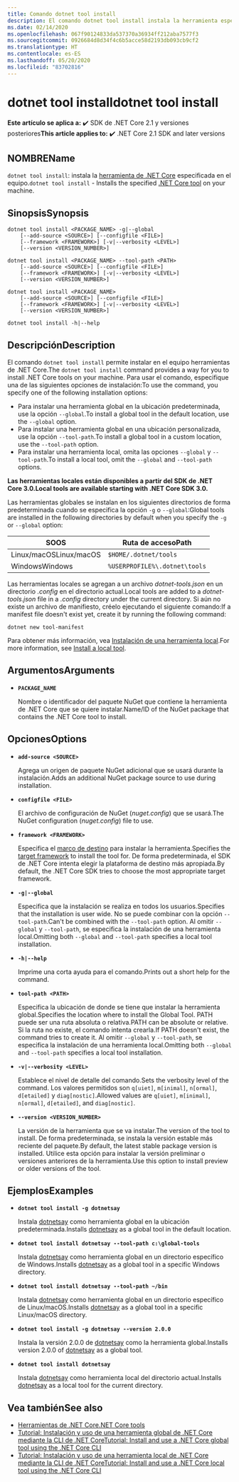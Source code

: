 ```yaml
---
title: Comando dotnet tool install
description: El comando dotnet tool install instala la herramienta especificada de .NET Core en el equipo.
ms.date: 02/14/2020
ms.openlocfilehash: 067f90124833da537370a36934ff212aba7577f3
ms.sourcegitcommit: 0926684d8d34f4c6b5acce58d2193db093cb9cf2
ms.translationtype: HT
ms.contentlocale: es-ES
ms.lasthandoff: 05/20/2020
ms.locfileid: "83702816"
---
```

# <a name="dotnet-tool-install"></a><span data-ttu-id="5f792-103">dotnet tool install</span><span class="sxs-lookup"><span data-stu-id="5f792-103">dotnet tool install</span></span>

<span data-ttu-id="5f792-104">**Este artículo se aplica a:** ✔️ SDK de .NET Core 2.1 y versiones posteriores</span><span class="sxs-lookup"><span data-stu-id="5f792-104">**This article applies to:** ✔️ .NET Core 2.1 SDK and later versions</span></span>

## <a name="name"></a><span data-ttu-id="5f792-105">NOMBRE</span><span class="sxs-lookup"><span data-stu-id="5f792-105">Name</span></span>

<span data-ttu-id="5f792-106">`dotnet tool install`: instala la [herramienta de .NET Core](global-tools.md) especificada en el equipo.</span><span class="sxs-lookup"><span data-stu-id="5f792-106">`dotnet tool install` - Installs the specified [.NET Core tool](global-tools.md) on your machine.</span></span>

## <a name="synopsis"></a><span data-ttu-id="5f792-107">Sinopsis</span><span class="sxs-lookup"><span data-stu-id="5f792-107">Synopsis</span></span>

```dotnetcli
dotnet tool install <PACKAGE_NAME> -g|--global
    [--add-source <SOURCE>] [--configfile <FILE>]
    [--framework <FRAMEWORK>] [-v|--verbosity <LEVEL>]
    [--version <VERSION_NUMBER>]

dotnet tool install <PACKAGE_NAME> --tool-path <PATH>
    [--add-source <SOURCE>] [--configfile <FILE>]
    [--framework <FRAMEWORK>] [-v|--verbosity <LEVEL>]
    [--version <VERSION_NUMBER>]

dotnet tool install <PACKAGE_NAME>
    [--add-source <SOURCE>] [--configfile <FILE>]
    [--framework <FRAMEWORK>] [-v|--verbosity <LEVEL>]
    [--version <VERSION_NUMBER>]

dotnet tool install -h|--help
```

## <a name="description"></a><span data-ttu-id="5f792-108">Descripción</span><span class="sxs-lookup"><span data-stu-id="5f792-108">Description</span></span>

<span data-ttu-id="5f792-109">El comando `dotnet tool install` permite instalar en el equipo herramientas de .NET Core.</span><span class="sxs-lookup"><span data-stu-id="5f792-109">The `dotnet tool install` command provides a way for you to install .NET Core tools on your machine.</span></span> <span data-ttu-id="5f792-110">Para usar el comando, especifique una de las siguientes opciones de instalación:</span><span class="sxs-lookup"><span data-stu-id="5f792-110">To use the command, you specify one of the following installation options:</span></span>

* <span data-ttu-id="5f792-111">Para instalar una herramienta global en la ubicación predeterminada, use la opción `--global`.</span><span class="sxs-lookup"><span data-stu-id="5f792-111">To install a global tool in the default location, use the `--global` option.</span></span>
* <span data-ttu-id="5f792-112">Para instalar una herramienta global en una ubicación personalizada, use la opción `--tool-path`.</span><span class="sxs-lookup"><span data-stu-id="5f792-112">To install a global tool in a custom location,  use the `--tool-path` option.</span></span>
* <span data-ttu-id="5f792-113">Para instalar una herramienta local, omita las opciones `--global` y `--tool-path`.</span><span class="sxs-lookup"><span data-stu-id="5f792-113">To install a local tool, omit the `--global` and `--tool-path` options.</span></span>

<span data-ttu-id="5f792-114">**Las herramientas locales están disponibles a partir del SDK de .NET Core 3.0.**</span><span class="sxs-lookup"><span data-stu-id="5f792-114">**Local tools are available starting with .NET Core SDK 3.0.**</span></span>

<span data-ttu-id="5f792-115">Las herramientas globales se instalan en los siguientes directorios de forma predeterminada cuando se especifica la opción `-g` o `--global`:</span><span class="sxs-lookup"><span data-stu-id="5f792-115">Global tools are installed in the following directories by default when you specify the `-g` or `--global` option:</span></span>

| <span data-ttu-id="5f792-116">SO</span><span class="sxs-lookup"><span data-stu-id="5f792-116">OS</span></span>          | <span data-ttu-id="5f792-117">Ruta de acceso</span><span class="sxs-lookup"><span data-stu-id="5f792-117">Path</span></span>                          |
|-------------|-------------------------------|
| <span data-ttu-id="5f792-118">Linux/macOS</span><span class="sxs-lookup"><span data-stu-id="5f792-118">Linux/macOS</span></span> | `$HOME/.dotnet/tools`         |
| <span data-ttu-id="5f792-119">Windows</span><span class="sxs-lookup"><span data-stu-id="5f792-119">Windows</span></span>     | `%USERPROFILE%\.dotnet\tools` |

<span data-ttu-id="5f792-120">Las herramientas locales se agregan a un archivo *dotnet-tools.json* en un directorio *.config* en el directorio actual.</span><span class="sxs-lookup"><span data-stu-id="5f792-120">Local tools are added to a *dotnet-tools.json* file in a *.config* directory under the current directory.</span></span> <span data-ttu-id="5f792-121">Si aún no existe un archivo de manifiesto, créelo ejecutando el siguiente comando:</span><span class="sxs-lookup"><span data-stu-id="5f792-121">If a manifest file doesn't exist yet, create it by running the following command:</span></span>

```dotnetcli
dotnet new tool-manifest
```

<span data-ttu-id="5f792-122">Para obtener más información, vea [Instalación de una herramienta local](global-tools.md#install-a-local-tool).</span><span class="sxs-lookup"><span data-stu-id="5f792-122">For more information, see [Install a local tool](global-tools.md#install-a-local-tool).</span></span>

## <a name="arguments"></a><span data-ttu-id="5f792-123">Argumentos</span><span class="sxs-lookup"><span data-stu-id="5f792-123">Arguments</span></span>

- **`PACKAGE_NAME`**

  <span data-ttu-id="5f792-124">Nombre o identificador del paquete NuGet que contiene la herramienta de .NET Core que se quiere instalar.</span><span class="sxs-lookup"><span data-stu-id="5f792-124">Name/ID of the NuGet package that contains the .NET Core tool to install.</span></span>

## <a name="options"></a><span data-ttu-id="5f792-125">Opciones</span><span class="sxs-lookup"><span data-stu-id="5f792-125">Options</span></span>

- **`add-source <SOURCE>`**

  <span data-ttu-id="5f792-126">Agrega un origen de paquete NuGet adicional que se usará durante la instalación.</span><span class="sxs-lookup"><span data-stu-id="5f792-126">Adds an additional NuGet package source to use during installation.</span></span>

- **`configfile <FILE>`**

  <span data-ttu-id="5f792-127">El archivo de configuración de NuGet (*nuget.config*) que se usará.</span><span class="sxs-lookup"><span data-stu-id="5f792-127">The NuGet configuration (*nuget.config*) file to use.</span></span>

- **`framework <FRAMEWORK>`**

  <span data-ttu-id="5f792-128">Especifica el [marco de destino](../../standard/frameworks.md) para instalar la herramienta.</span><span class="sxs-lookup"><span data-stu-id="5f792-128">Specifies the [target framework](../../standard/frameworks.md) to install the tool for.</span></span> <span data-ttu-id="5f792-129">De forma predeterminada, el SDK de .NET Core intenta elegir la plataforma de destino más apropiada.</span><span class="sxs-lookup"><span data-stu-id="5f792-129">By default, the .NET Core SDK tries to choose the most appropriate target framework.</span></span>

- **`-g|--global`**

  <span data-ttu-id="5f792-130">Especifica que la instalación se realiza en todos los usuarios.</span><span class="sxs-lookup"><span data-stu-id="5f792-130">Specifies that the installation is user wide.</span></span> <span data-ttu-id="5f792-131">No se puede combinar con la opción `--tool-path`.</span><span class="sxs-lookup"><span data-stu-id="5f792-131">Can't be combined with the `--tool-path` option.</span></span> <span data-ttu-id="5f792-132">Al omitir `--global` y `--tool-path`, se especifica la instalación de una herramienta local.</span><span class="sxs-lookup"><span data-stu-id="5f792-132">Omitting both `--global` and `--tool-path` specifies a local tool installation.</span></span>

- **`-h|--help`**

  <span data-ttu-id="5f792-133">Imprime una corta ayuda para el comando.</span><span class="sxs-lookup"><span data-stu-id="5f792-133">Prints out a short help for the command.</span></span>

- **`tool-path <PATH>`**

  <span data-ttu-id="5f792-134">Especifica la ubicación de donde se tiene que instalar la herramienta global.</span><span class="sxs-lookup"><span data-stu-id="5f792-134">Specifies the location where to install the Global Tool.</span></span> <span data-ttu-id="5f792-135">PATH puede ser una ruta absoluta o relativa.</span><span class="sxs-lookup"><span data-stu-id="5f792-135">PATH can be absolute or relative.</span></span> <span data-ttu-id="5f792-136">Si la ruta no existe, el comando intenta crearla.</span><span class="sxs-lookup"><span data-stu-id="5f792-136">If PATH doesn't exist, the command tries to create it.</span></span> <span data-ttu-id="5f792-137">Al omitir `--global` y `--tool-path`, se especifica la instalación de una herramienta local.</span><span class="sxs-lookup"><span data-stu-id="5f792-137">Omitting both `--global` and `--tool-path` specifies a local tool installation.</span></span>

- **`-v|--verbosity <LEVEL>`**

  <span data-ttu-id="5f792-138">Establece el nivel de detalle del comando.</span><span class="sxs-lookup"><span data-stu-id="5f792-138">Sets the verbosity level of the command.</span></span> <span data-ttu-id="5f792-139">Los valores permitidos son `q[uiet]`, `m[inimal]`, `n[ormal]`, `d[etailed]` y `diag[nostic]`.</span><span class="sxs-lookup"><span data-stu-id="5f792-139">Allowed values are `q[uiet]`, `m[inimal]`, `n[ormal]`, `d[etailed]`, and `diag[nostic]`.</span></span>

- **`--version <VERSION_NUMBER>`**

  <span data-ttu-id="5f792-140">La versión de la herramienta que se va instalar.</span><span class="sxs-lookup"><span data-stu-id="5f792-140">The version of the tool to install.</span></span> <span data-ttu-id="5f792-141">De forma predeterminada, se instala la versión estable más reciente del paquete.</span><span class="sxs-lookup"><span data-stu-id="5f792-141">By default, the latest stable package version is installed.</span></span> <span data-ttu-id="5f792-142">Utilice esta opción para instalar la versión preliminar o versiones anteriores de la herramienta.</span><span class="sxs-lookup"><span data-stu-id="5f792-142">Use this option to install preview or older versions of the tool.</span></span>

## <a name="examples"></a><span data-ttu-id="5f792-143">Ejemplos</span><span class="sxs-lookup"><span data-stu-id="5f792-143">Examples</span></span>

- **`dotnet tool install -g dotnetsay`**

  <span data-ttu-id="5f792-144">Instala [dotnetsay](https://www.nuget.org/packages/dotnetsay/) como herramienta global en la ubicación predeterminada.</span><span class="sxs-lookup"><span data-stu-id="5f792-144">Installs [dotnetsay](https://www.nuget.org/packages/dotnetsay/) as a global tool in the default location.</span></span>

- **`dotnet tool install dotnetsay --tool-path c:\global-tools`**

  <span data-ttu-id="5f792-145">Instala [dotnetsay](https://www.nuget.org/packages/dotnetsay/) como herramienta global en un directorio específico de Windows.</span><span class="sxs-lookup"><span data-stu-id="5f792-145">Installs [dotnetsay](https://www.nuget.org/packages/dotnetsay/) as a global tool in a specific Windows directory.</span></span>

- **`dotnet tool install dotnetsay --tool-path ~/bin`**

  <span data-ttu-id="5f792-146">Instala [dotnetsay](https://www.nuget.org/packages/dotnetsay/) como herramienta global en un directorio específico de Linux/macOS.</span><span class="sxs-lookup"><span data-stu-id="5f792-146">Installs [dotnetsay](https://www.nuget.org/packages/dotnetsay/) as a global tool in a specific Linux/macOS directory.</span></span>

- **`dotnet tool install -g dotnetsay --version 2.0.0`**

  <span data-ttu-id="5f792-147">Instala la versión 2.0.0 de [dotnetsay](https://www.nuget.org/packages/dotnetsay/) como la herramienta global.</span><span class="sxs-lookup"><span data-stu-id="5f792-147">Installs version 2.0.0 of [dotnetsay](https://www.nuget.org/packages/dotnetsay/) as a global tool.</span></span>

- **`dotnet tool install dotnetsay`**

  <span data-ttu-id="5f792-148">Instala [dotnetsay](https://www.nuget.org/packages/dotnetsay/) como herramienta local del directorio actual.</span><span class="sxs-lookup"><span data-stu-id="5f792-148">Installs [dotnetsay](https://www.nuget.org/packages/dotnetsay/) as a local tool for the current directory.</span></span>

## <a name="see-also"></a><span data-ttu-id="5f792-149">Vea también</span><span class="sxs-lookup"><span data-stu-id="5f792-149">See also</span></span>

- [<span data-ttu-id="5f792-150">Herramientas de .NET Core</span><span class="sxs-lookup"><span data-stu-id="5f792-150">.NET Core tools</span></span>](global-tools.md)
- [<span data-ttu-id="5f792-151">Tutorial: Instalación y uso de una herramienta global de .NET Core mediante la CLI de .NET Core</span><span class="sxs-lookup"><span data-stu-id="5f792-151">Tutorial: Install and use a .NET Core global tool using the .NET Core CLI</span></span>](global-tools-how-to-use.md)
- [<span data-ttu-id="5f792-152">Tutorial: Instalación y uso de una herramienta local de .NET Core mediante la CLI de .NET Core</span><span class="sxs-lookup"><span data-stu-id="5f792-152">Tutorial: Install and use a .NET Core local tool using the .NET Core CLI</span></span>](local-tools-how-to-use.md)
